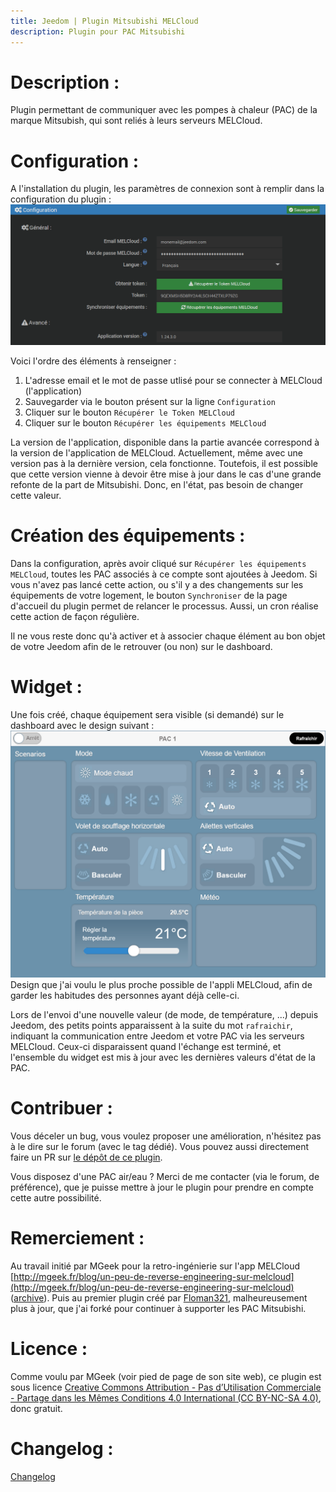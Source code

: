 ```yaml
---
title: Jeedom | Plugin Mitsubishi MELCloud
description: Plugin pour PAC Mitsubishi
---
```


# Description :

Plugin permettant de communiquer avec les pompes à chaleur (PAC) de la marque Mitsubish, qui sont reliés à leurs serveurs MELCloud.

# Configuration :
A l'installation du plugin, les paramètres de connexion sont à remplir dans la configuration du plugin :
![configuration](./Configuration.png?raw=true)

Voici l'ordre des éléments à renseigner :
1. L'adresse email et le mot de passe utlisé pour se connecter à MELCloud (l'application)
2. Sauvegarder via le bouton présent sur la ligne `Configuration`
3. Cliquer sur le bouton `Récupérer le Token MELCloud`
4. Cliquer sur le bouton `Récupérer les équipements MELCloud`

La version de l'application, disponible dans la partie avancée correspond à la version de l'application de MELCloud. Actuellement, même avec une version pas à la dernière version, cela fonctionne. Toutefois, il est possible que cette version vienne à devoir être mise à jour dans le cas d'une grande refonte de la part de Mitsubishi.
Donc, en l'état, pas besoin de changer cette valeur.

# Création des équipements :
Dans la configuration, après avoir cliqué sur `Récupérer les équipements MELCloud`, toutes les PAC associés à ce compte sont ajoutées à Jeedom.
Si vous n'avez pas lancé cette action, ou s'il y a des changements sur les équipements de votre logement, le bouton `Synchroniser` de la page d'accueil du plugin permet de relancer le processus. Aussi, un cron réalise cette action de façon régulière.

Il ne vous reste donc qu'à activer et à associer chaque élément au bon objet de votre Jeedom afin de le retrouver (ou non) sur le dashboard.

# Widget :
Une fois créé, chaque équipement sera visible (si demandé) sur le dashboard avec le design suivant :
![widget](./Widget.png?raw=true)
Design que j'ai voulu le plus proche possible de l'appli MELCloud, afin de garder les habitudes des personnes ayant déjà celle-ci.

Lors de l'envoi d'une nouvelle valeur (de mode, de température, ...) depuis Jeedom, des petits points apparaissent à la suite du mot `rafraichir`, indiquant la communication entre Jeedom et votre PAC via les serveurs MELCloud. Ceux-ci disparaissent quand l'échange est terminé, et l'ensemble du widget est mis à jour avec les dernières valeurs d'état de la PAC.

# Contribuer :
Vous déceler un bug, vous voulez proposer une amélioration, n'hésitez pas à le dire sur le forum (avec le tag dédié). Vous pouvez aussi directement faire un PR sur [le dépôt de ce plugin](https://github.com/DuchkPy/mitsubishimelcloud).

Vous disposez d'une PAC air/eau ? Merci de me contacter (via le forum, de préférence), que je puisse mettre à jour le plugin pour prendre en compte cette autre possibilité.

# Remerciement :
Au travail initié par MGeek pour la retro-ingénierie sur l'app MELCloud [http://mgeek.fr/blog/un-peu-de-reverse-engineering-sur-melcloud](http://mgeek.fr/blog/un-peu-de-reverse-engineering-sur-melcloud) ([archive](https://web.archive.org/web/20220120005605/http://mgeek.fr/blog/un-peu-de-reverse-engineering-sur-melcloud)).
Puis au premier plugin créé par [Floman321](https://github.com/floman321/melcloud), malheureusement plus à jour, que j'ai forké pour continuer à supporter les PAC Mitsubishi.

# Licence :
Comme voulu par MGeek (voir pied de page de son site web), ce plugin est sous licence [Creative Commons Attribution - Pas d’Utilisation Commerciale - Partage dans les Mêmes Conditions 4.0 International (CC BY-NC-SA 4.0)](https://creativecommons.org/licenses/by-nc-sa/4.0/deed.fr), donc gratuit.

# Changelog :
[Changelog](./changelog.md)